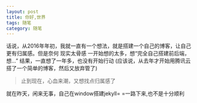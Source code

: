 ```yaml
---
layout: post
title: 你好,世界
tags: 随笔
category: 随笔
---
```


话说，从2016年年初，我就一直有一个想法，就是搭建一个自己的博客，让自己更有归属感。但是奈何 现实太骨感 一开始想的太多，想“完全自己搭建前后端，想…” 结果，一直想了一年多，也没有开始行动 (应该说，从去年才开始用腾讯云搭了一个简单的博客，然后又放弃管了)

> 止到现在，心血来潮，又想找点归属感了

就在昨天，闲来无事，自己在window搭建jekyll= =一路下来,也不是十分顺利